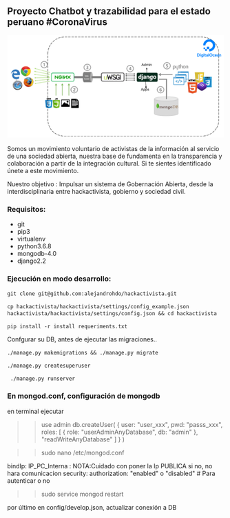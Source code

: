 ## Proyecto Chatbot y trazabilidad para el estado peruano #CoronaVirus
![Arquitectura](arquitectura-hackactivista.png)

Somos un movimiento voluntario de activistas de la información al servicio de una sociedad abierta, nuestra base de fundamenta en la transparencia y colaboración a partir de la integración cultural.
Si te sientes identificado únete a este movimiento.

Nuestro objetivo : Impulsar un sistema de Gobernación Abierta, desde la interdisciplinaria entre hackactivista, gobierno y sociedad civil.

### Requisitos:
- git
- pip3 
- virtualenv 
- python3.6.8 
- mongodb-4.0
- django2.2

### Ejecución en modo desarrollo:

```
git clone git@github.com:alejandrohdo/hackactivista.git
```
```
cp hackactivista/hackactivista/settings/config_example.json hackactivista/hackactivista/settings/config.json && cd hackactivista
```
```
pip install -r install requeriments.txt
```
Confgurar su DB, antes de ejecutar las migraciones.. 

```
./manage.py makemigrations && ./manage.py migrate
```
```
./manage.py createsuperuser
```
```
 ./manage.py runserver
```

### En mongod.conf, configuración de mongodb
en terminal ejecutar
>> use admin
>> db.createUser( { user: "user_xxx", pwd: "passs_xxx", roles: [ { role: "userAdminAnyDatabase", db: "admin" }, "readWriteAnyDatabase" ] } )


>> sudo nano /etc/mongod.conf

bindIp: IP_PC_Interna  : NOTA:Cuidado con poner la Ip PUBLICA si no, no hara comunicacion
security:
  authorization: "enabled" o "disabled"  # Para autenticar o no

>> sudo service mongod restart 

por último en config/develop.json, actualizar conexión a DB